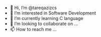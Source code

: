 - 👋 Hi, I’m @tareqazizcs
- 👀 I’m interested in Software Development
- 🌱 I’m currently learning C language
- 💞️ I’m looking to collaborate on ...
- 📫 How to reach me ...

<!---
tareqazizcs/tareqazizcs is a ✨ special ✨ repository because its `README.md` (this file) appears on your GitHub profile.
You can click the Preview link to take a look at your changes.
--->
